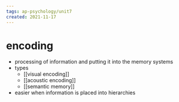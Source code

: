 ```yaml
---
tags: ap-psychology/unit7 
created: 2021-11-17
---
```


# encoding

- processing of information and putting it into the memory systems
- types
	- [[visual encoding]]
	- [[acoustic encoding]]
	- [[semantic memory]]
- easier when information is placed into hierarchies 
